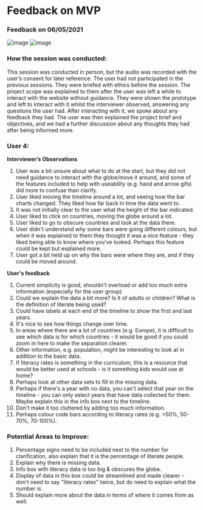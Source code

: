 # Feedback on MVP
### Feedback on 06/05/2021

![image](https://user-images.githubusercontent.com/45073537/117461961-0d430680-af46-11eb-856b-bb7f01de9909.png)
![image](https://user-images.githubusercontent.com/45073537/117462022-1fbd4000-af46-11eb-8af1-1d8fb2c712cf.png)

### How the session was conducted:
This session was conducted in person, but the audio was recorded with the user’s consent for later reference. The user had not participated in the previous sessions. They were briefed with ethics before the session. The project scope was explained to them after the user was left a while to interact with the website without guidance. They were shown the prototype and left to interact with it whilst the interviewer observed, answering any questions the user had. After interacting with it, we spoke about any feedback they had. The user was then explained the project brief and objectives, and we had a further discussion about any thoughts they had after being informed more.

### User 4:
**Interviewer’s Observations**

1. User was a bit unsure about what to do at the start, but they did not need guidance to interact with the globe/move it around, and some of the features included to help with useability (e.g. hand and arrow gifs) did more to confuse than clarify.
3. User liked moving the timeline around a lot, and seeing how the bar charts changed. They liked how far back in time the data went to.
4. It was not initially clear to the user what the height of the bar indicated.
5. User liked to click on countries, moving the globe around a lot.
6. User liked to go to obscure countries and look at the data there.
7. User didn't understand why some bars were going different colours, but when it was explained to them they thought it was a nice feature - they liked being able to know where you've looked. Perhaps this feature could be kept but explained more.
8. User got a bit held up on why the bars were where they are, and if they could be moved around.


**User's feedback**

1. Current simplicity is good, shouldn't overload or add too much extra information (especially for the user group).
2. Could we explain the data a bit more? Is it of adults or children? What is the definition of literate being used?
3. Could have labels at each end of the timeline to show the first and last years.
4. It's nice to see how things change over time.
5. In areas where there are a lot of countries (e.g. Europe), it is difficult to see which data is for which countries - it would be good if you could zoom in here to make the separation clearer.
6. Other information, e.g. population, might be interesting to look at in addition to the basic data.
7. If literacy rates is something in the curriculum, this is a resource that would be better used at schools - is it something kids would use at home?
8. Perhaps look at other data sets to fill in the missing data.
9. Perhaps if there's a year with no data, you can't select that year on the timeline - you can only select years that have data collected for them. Maybe explain this in the info box next to the timeline.
10. Don't make it too cluttered by adding too much information.
11. Perhaps colour code bars according to literacy rates (e.g. >50%, 50-70%, 70-100%).

### Potential Areas to Improve:
1. Percentage signs need to be included next to the number for clarification, also explain that it is the percentage of literate people.
2. Explain why there is missing data.
3. Info box with literacy data is too big & obscures the globe.
4. Display of data in this box could be streamlined and made clearer - don't need to say "literacy rates" twice, but do need to explain what the number is.
5. Should explain more about the data in terms of where it comes from as well.
